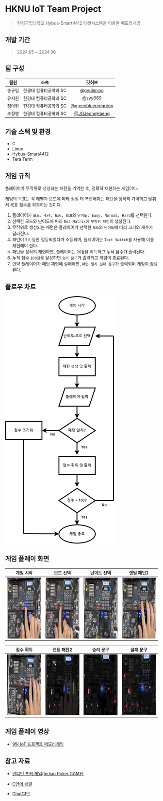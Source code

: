 # HKNU IoT Team Project
> 한경국립대학교 Hybus-Smart4412 타겟시스템을 이용한 메모리게임


## 개발 기간
> 2024.05 ~ 2024.06


## 팀 구성
|팀원|소속|깃허브|
|:---:|:---:|:---:|
|송규림|한경대 컴퓨터공학과 SC|[@gyuliming](https://github.com/gyuliming)|
|유지원|한경대 컴퓨터공학과 SC|[@syy669](https://github.com/syy669)|
|정아현|한경대 컴퓨터공학과 SC|[@greenblueredgreen](https://github.com/greenblueredgreen)|
|조정행|한경대 컴퓨터공학과 SC|[@JOJeongHaeng](https://github.com/JOJeongHaeng)|


## 기술 스택 및 환경
- C
- Linux
- Hybus-Smart4412
- Tera Term


## 게임 규칙
플레이어가 무작위로 생성되는 패턴을 기억한 후, 정확히 재현하는 게임이다.

게임의 목표는 각 레벨과 모드에 따라 점점 더 복잡해지는 패턴을 정확히 기억하고 맞춰서 목표 점수를 획득하는 것이다.

1. 플레이어가 `모드: 4x4, 6x6, 8x8`와 `난이도: Easy, Normal, Hard`를 선택한다.
2. 선택한 모드와 난이도에 따라 `Dot Matrix`에 `무작위 패턴`이 생성된다.
3. 무작위로 생성되는 패턴은 플레이어가 선택한 `모드`와 `난이도`에 따라 크기와 개수가 달라진다.
4. 패턴이 `5초` 동안 점등되었다가 소등되며, 플레이어는 `Tact Switch`를 사용해 이를 재현해야 한다.
5. 패턴을 정확히 재현하면, 플레이어는 `20점`을 획득하고 누적 점수가 출력된다.
6. 누적 점수 `100점`을 달성하면 `승리 문구`가 출력되고 게임이 종료된다.
7. 만약 플레이어가 패턴 재현에 실패하면, `패턴 일치 실패 문구`가 출력되며 게임이 종료된다.


## 플로우 차트
<p align="left"><img src="/img/Flowchart.png"></img></p>


## 게임 플레이 화면
|게임 시작|모드 선택|난이도 선택|랜덤 패턴1|
|--------------|--------------|--------------|--------------|
|<img src="/img/게임 시작.jpg" width="200" height="200">|<img src="/img/모드 선택.jpg" width="200" height="200">|<img src="/img/난이도 선택.jpg" width="200" height="200">|<img src="/img/랜덤 패턴 생성.jpg" width="200" height="200">|

|점수 획득|랜덤 패턴2|승리 문구|실패 문구|
|--------------|--------------|--------------|--------------|
|<img src="/img/점수 획득.jpg" width="200" height="200">|<img src="/img/랜덤 패턴 생성2.jpg" width="200" height="200">|<img src="/img/100점 승리 문구.jpg" width="200" height="200">|<img src="/img/실패 문구.jpg" width="200" height="200">|


## 게임 플레이 영상
- [9팀 IoT 프로젝트 메모리게임](https://youtu.be/68UX9BZ8k7o)


## 참고 자료
- [인디언 포커 게임(Indian Poker GAME)](https://github.com/hamsangjin/H-Smart4412_IoTProgramming)

- [C언어 배열](https://dream-and-develop.tistory.com/16)

- [ChatGPT](https://chatgpt.com/)
